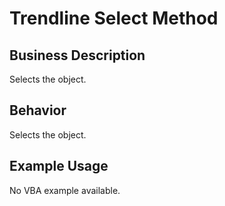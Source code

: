 # Trendline Select Method

## Business Description
Selects the object.

## Behavior
Selects the object.

## Example Usage
No VBA example available.